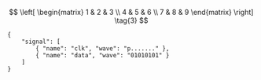 $$
 \left[
 \begin{matrix}
   1 & 2 & 3 \\
   4 & 5 & 6 \\
   7 & 8 & 9
  \end{matrix}
  \right] \tag{3}
$$

```wavedrom
{
    "signal": [
        { "name": "clk", "wave": "p......." },
        { "name": "data", "wave": "01010101" }
    ]
}

```
